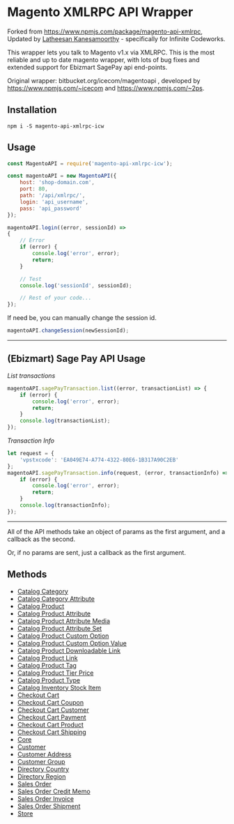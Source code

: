 # Magento XMLRPC API Wrapper

Forked from https://www.npmjs.com/package/magento-api-xmlrpc, Updated by [Latheesan Kanesamoorthy](https://github.com/latheesan-k/magento-api-xmlrpc-icw) - specifically for Infinite Codeworks.

This wrapper lets you talk to Magento v1.x via XMLRPC. This is the most reliable and up to date magento wrapper, with lots of bug fixes and extended support for Ebizmart SagePay api end-points.

Original wrapper: bitbucket.org/icecom/magentoapi , developed by https://www.npmjs.com/~icecom and https://www.npmjs.com/~2ps. 

## Installation

`npm i -S magento-api-xmlrpc-icw`

## Usage

```js
const MagentoAPI = require('magento-api-xmlrpc-icw');

const magentoAPI = new MagentoAPI({
    host: 'shop-domain.com',
    port: 80,
    path: '/api/xmlrpc/',
    login: 'api_username',
    pass: 'api_password'
});

magentoAPI.login((error, sessionId) =>
{
    // Error
    if (error) {
        console.log('error', error);
        return;
    }

    // Test
    console.log('sessionId', sessionId);

    // Rest of your code...
});
```

If need be, you can manually change the session id.

```js
magentoAPI.changeSession(newSessionId);
```

---

## (Ebizmart) Sage Pay API Usage

*List transactions*

```js
magentoAPI.sagePayTransaction.list((error, transactionList) => {
    if (error) {
        console.log('error', error);
        return;
    }
    console.log(transactionList);
});
```

*Transaction Info*

```js
let request = { 
    'vpstxcode': 'EA049E74-A774-4322-80E6-1B317A90C2EB' 
};
magentoAPI.sagePayTransaction.info(request, (error, transactionInfo) => {
    if (error) {
        console.log('error', error);
        return;
    }
    console.log(transactionInfo);
});
```

---

All of the API methods take an object of params as the first argument, and a callback as the second.

Or, if no params are sent, just a callback as the first argument.

## Methods

+ [Catalog Category](./readmes/catalog_category.md)
+ [Catalog Category Attribute](./readmes/catalog_category_attribute.md)
+ [Catalog Product](./readmes/catalog_product.md)
+ [Catalog Product Attribute](./readmes/catalog_product_attribute.md)
+ [Catalog Product Attribute Media](./readmes/catalog_product_attribute_media.md)
+ [Catalog Product Attribute Set](./readmes/catalog_product_attribute_set.md)
+ [Catalog Product Custom Option](./readmes/catalog_product_custom_option.md)
+ [Catalog Product Custom Option Value](./readmes/catalog_product_custom_option_value.md)
+ [Catalog Product Downloadable Link](./readmes/catalog_product_downloadable_link.md)
+ [Catalog Product Link](./readmes/catalog_product_link.md)
+ [Catalog Product Tag](./readmes/catalog_product_tag.md)
+ [Catalog Product Tier Price](./readmes/catalog_product_tier_price.md)
+ [Catalog Product Type](./readmes/catalog_product_type.md)
+ [Catalog Inventory Stock Item](./readmes/catalogInventory_stock_item.md)
+ [Checkout Cart](./readmes/checkout_cart.md)
+ [Checkout Cart Coupon](./readmes/checkout_cart_coupon.md)
+ [Checkout Cart Customer](./readmes/checkout_cart_customer.md)
+ [Checkout Cart Payment](./readmes/checkout_cart_payment.md)
+ [Checkout Cart Product](./readmes/checkout_cart_product.md)
+ [Checkout Cart Shipping](./readmes/checkout_cart_shipping.md)
+ [Core](./readmes/core.md)
+ [Customer](./readmes/customer.md)
+ [Customer Address](./readmes/customer_address.md)
+ [Customer Group](./readmes/customer_group.md)
+ [Directory Country](./readmes/directory_country.md)
+ [Directory Region](./readmes/directory_region.md)
+ [Sales Order](./readmes/sales_order.md)
+ [Sales Order Credit Memo](./readmes/sales_order_credit_memo.md)
+ [Sales Order Invoice](./readmes/sales_order_invoice.md)
+ [Sales Order Shipment](./readmes/sales_order_shipment.md)
+ [Store](./readmes/store.md)
